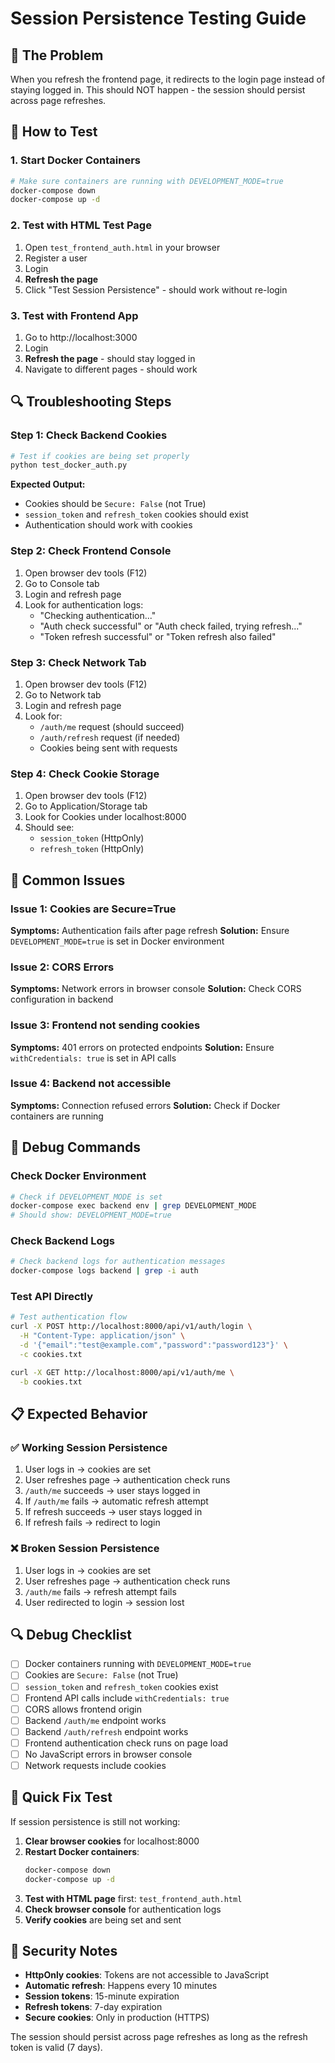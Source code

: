 # Session Persistence Testing Guide

## 🎯 The Problem
When you refresh the frontend page, it redirects to the login page instead of staying logged in. This should NOT happen - the session should persist across page refreshes.

## 🔧 How to Test

### 1. Start Docker Containers
```bash
# Make sure containers are running with DEVELOPMENT_MODE=true
docker-compose down
docker-compose up -d
```

### 2. Test with HTML Test Page
1. Open `test_frontend_auth.html` in your browser
2. Register a user
3. Login
4. **Refresh the page**
5. Click "Test Session Persistence" - should work without re-login

### 3. Test with Frontend App
1. Go to http://localhost:3000
2. Login
3. **Refresh the page** - should stay logged in
4. Navigate to different pages - should work

## 🔍 Troubleshooting Steps

### Step 1: Check Backend Cookies
```bash
# Test if cookies are being set properly
python test_docker_auth.py
```

**Expected Output:**
- Cookies should be `Secure: False` (not True)
- `session_token` and `refresh_token` cookies should exist
- Authentication should work with cookies

### Step 2: Check Frontend Console
1. Open browser dev tools (F12)
2. Go to Console tab
3. Login and refresh page
4. Look for authentication logs:
   - "Checking authentication..."
   - "Auth check successful" or "Auth check failed, trying refresh..."
   - "Token refresh successful" or "Token refresh also failed"

### Step 3: Check Network Tab
1. Open browser dev tools (F12)
2. Go to Network tab
3. Login and refresh page
4. Look for:
   - `/auth/me` request (should succeed)
   - `/auth/refresh` request (if needed)
   - Cookies being sent with requests

### Step 4: Check Cookie Storage
1. Open browser dev tools (F12)
2. Go to Application/Storage tab
3. Look for Cookies under localhost:8000
4. Should see:
   - `session_token` (HttpOnly)
   - `refresh_token` (HttpOnly)

## 🚨 Common Issues

### Issue 1: Cookies are Secure=True
**Symptoms:** Authentication fails after page refresh
**Solution:** Ensure `DEVELOPMENT_MODE=true` is set in Docker environment

### Issue 2: CORS Errors
**Symptoms:** Network errors in browser console
**Solution:** Check CORS configuration in backend

### Issue 3: Frontend not sending cookies
**Symptoms:** 401 errors on protected endpoints
**Solution:** Ensure `withCredentials: true` is set in API calls

### Issue 4: Backend not accessible
**Symptoms:** Connection refused errors
**Solution:** Check if Docker containers are running

## 🔧 Debug Commands

### Check Docker Environment
```bash
# Check if DEVELOPMENT_MODE is set
docker-compose exec backend env | grep DEVELOPMENT_MODE
# Should show: DEVELOPMENT_MODE=true
```

### Check Backend Logs
```bash
# Check backend logs for authentication messages
docker-compose logs backend | grep -i auth
```

### Test API Directly
```bash
# Test authentication flow
curl -X POST http://localhost:8000/api/v1/auth/login \
  -H "Content-Type: application/json" \
  -d '{"email":"test@example.com","password":"password123"}' \
  -c cookies.txt

curl -X GET http://localhost:8000/api/v1/auth/me \
  -b cookies.txt
```

## 📋 Expected Behavior

### ✅ Working Session Persistence
1. User logs in → cookies are set
2. User refreshes page → authentication check runs
3. `/auth/me` succeeds → user stays logged in
4. If `/auth/me` fails → automatic refresh attempt
5. If refresh succeeds → user stays logged in
6. If refresh fails → redirect to login

### ❌ Broken Session Persistence
1. User logs in → cookies are set
2. User refreshes page → authentication check runs
3. `/auth/me` fails → refresh attempt fails
4. User redirected to login → session lost

## 🔍 Debug Checklist

- [ ] Docker containers running with `DEVELOPMENT_MODE=true`
- [ ] Cookies are `Secure: False` (not True)
- [ ] `session_token` and `refresh_token` cookies exist
- [ ] Frontend API calls include `withCredentials: true`
- [ ] CORS allows frontend origin
- [ ] Backend `/auth/me` endpoint works
- [ ] Backend `/auth/refresh` endpoint works
- [ ] Frontend authentication check runs on page load
- [ ] No JavaScript errors in browser console
- [ ] Network requests include cookies

## 🎯 Quick Fix Test

If session persistence is still not working:

1. **Clear browser cookies** for localhost:8000
2. **Restart Docker containers**:
   ```bash
   docker-compose down
   docker-compose up -d
   ```
3. **Test with HTML page** first: `test_frontend_auth.html`
4. **Check browser console** for authentication logs
5. **Verify cookies** are being set and sent

## 🔐 Security Notes

- **HttpOnly cookies**: Tokens are not accessible to JavaScript
- **Automatic refresh**: Happens every 10 minutes
- **Session tokens**: 15-minute expiration
- **Refresh tokens**: 7-day expiration
- **Secure cookies**: Only in production (HTTPS)

The session should persist across page refreshes as long as the refresh token is valid (7 days).
